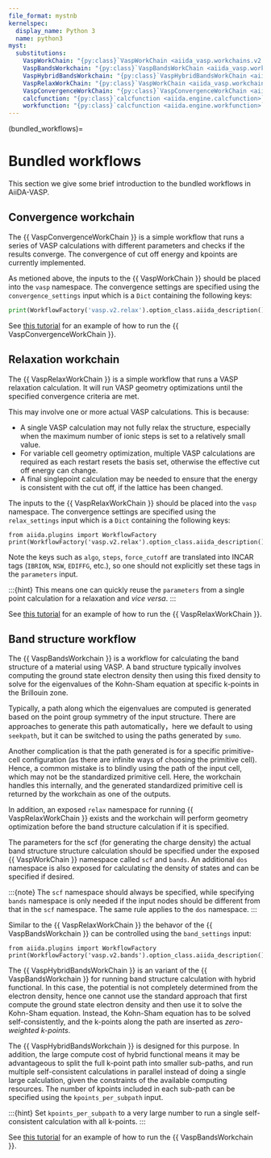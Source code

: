 ```yaml
---
file_format: mystnb
kernelspec:
  display_name: Python 3
  name: python3
myst:
  substitutions:
    VaspWorkChain: "{py:class}`VaspWorkChain <aiida_vasp.workchains.v2.vasp.VaspWorkChain>`"
    VaspBandsWorkchain: "{py:class}`VaspBandsWorkChain <aiida_vasp.workchains.v2.bands.VaspBandsWorkchain>`"
    VaspHybridBandsWorkchain: "{py:class}`VaspHybridBandsWorkChain <aiida_vasp.workchains.v2.bands.VaspHybridBandsWorkchain>`"
    VaspRelaxWorkChain: "{py:class}`VaspWorkChain <aiida_vasp.workchains.v2.relax.VaspRelaxWorkChain>`"
    VaspConvergenceWorkChain: "{py:class}`VaspConvergenceWorkChain <aiida_vasp.workchains.v2.converge.VaspConvergenceWorkChain>`"
    calcfunction: "{py:class}`calcfunction <aiida.engine.calcfunction>`"
    workfunction: "{py:class}`calcfunction <aiida.engine.workfunction>`"
---
```


(bundled_workflows)=
# Bundled workflows

This section we give some brief introduction to the bundled workflows in AiiDA-VASP.

## Convergence workchain

The {{ VaspConvergenceWorkChain }} is a simple workflow that runs a series of VASP calculations with different parameters and checks if the results converge.
The convergence of cut off energy and kpoints are currently implemented.

As metioned above, the inputs to the {{ VaspWorkChain }} should be placed into the `vasp` namespace.
The convergence settings are specified using the `convergence_settings` input which is a `Dict` containing the following keys:

```python
print(WorkflowFactory('vasp.v2.relax').option_class.aiida_description())
```

See [this tutorial](#silicon_converge) for an example of how to run the {{ VaspConvergenceWorkChain }}.

## Relaxation workchain

The {{ VaspRelaxWorkChain }} is a simple workflow that runs a VASP relaxation calculation.
It will run VASP geometry optimizations until the specified convergence criteria are met.

This may involve one or more actual VASP calculations. This is because:

- A single VASP calculation may not fully relax the structure, especially when the maximum number of ionic steps is set to a relatively small value.
- For variable cell geometry optimization, multiple VASP calculations are required as each restart resets the basis set, otherwise the effective cut off energy can change.
- A final singlepoint calculation may be needed to ensure that the energy is consistent with the cut off, if the lattice has been changed.

The inputs to the {{ VaspRelaxWorkChain }} should be placed into the `vasp` namespace.
The convergence settings are specified using the `relax_settings` input which is a `Dict` containing the following keys:

```{code-cell}
from aiida.plugins import WorkflowFactory
print(WorkflowFactory('vasp.v2.relax').option_class.aiida_description())
```

Note the keys such as `algo`, `steps`, `force_cutoff` are translated into INCAR tags (`IBRION`, `NSW`, `EDIFFG`, etc.), so one should not explicitly set these tags in the `parameters` input.

:::{hint}
This means one can quickly reuse the `parameters` from a single point calculation for a relaxation and *vice versa*.
:::

See [this tutorial](#silicon_relax) for an example of how to run the {{ VaspRelaxWorkChain }}.

## Band structure workflow

The {{ VaspBandsWorkchain }} is a workflow for calculating the band structure of a material using VASP.
A band structure typically involves computing the ground state electron density then using this fixed density to
solve for the eigenvalues of the Kohn-Sham equation at specific k-points in the Brillouin zone.

Typically, a path along which the eigenvalues are computed is generated based on the point group symmetry of the
input structure.
There are approaches to generate this path automatically，here we default to using `seekpath`, but it can be
switched to using the paths generated by `sumo`.

Another complication is that the path generated is for a specific primitive-cell configuration (as there are infinite ways of choosing the primitive cell).
Hence, a common mistake is to blindly using the path of the input cell, which may not be the standardized primitive cell.
Here, the workchain handles this internally, and the generated standardized primitive cell is returned by the workchain as one of the outputs.

In addition, an exposed `relax` namespace for running {{ VaspRelaxWorkChain }} exists and the workchain will perform
geometry optimization before the band structure calculation if it is specified.

The parameters for the scf (for generating the charge density) the actual band structure structure calculation should be specified under the exposed {{ VaspWorkChain }} namespace called  `scf` and `bands`.
An additional `dos` namespace is also exposed for calculating the density of states and can be specified if desired.


:::{note}
The `scf` namespace should always be specified, while specifying `bands` namespace is only needed if the
input nodes should be different from that in the `scf` namespace. The same rule applies to the `dos` namespace.
:::

Similar to the {{ VaspRelaxWorkChain }} the behavor of the {{ VaspBandsWorkchain }} can be controlled using the `band_settings` input:

```{code-cell}
from aiida.plugins import WorkflowFactory
print(WorkflowFactory('vasp.v2.bands').option_class.aiida_description())
```


The {{ VaspHybridBandsWorkChain }} is an variant of the {{ VaspBandsWorkchain }} for running band structure calculation with hybrid functional.
In this case, the potential is not completely determined from the electron density, hence one cannot use the standard
approach that first compute the ground state electron density and then use it to solve the Kohn-Sham equation.
Instead, the Kohn-Sham equation has to be solved self-consistently, and the k-points along the path are inserted
as *zero-weighted k-points*.

The {{ VaspHybridBandsWorkchain }} is designed for this purpose.
In addition, the large compute cost of hybrid functional means it may be advantageous to split the full k-point path into smaller sub-paths,
and run multiple self-consistent calculations in parallel instead of doing a single large calculation,
given the constraints of the available computing resources.
The number of kpoints included in each sub-path can be specified using the `kpoints_per_subpath` input.

:::{hint}
Set `kpoints_per_subpath` to a very large number  to run a single self-consistent calculation with all k-points.
:::


See [this tutorial](#band_dos) for an example of how to run the {{ VaspBandsWorkchain }}.
